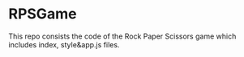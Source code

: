 # RPSGame
This repo consists the code of the Rock Paper Scissors game which includes index, style&amp;app.js files.
